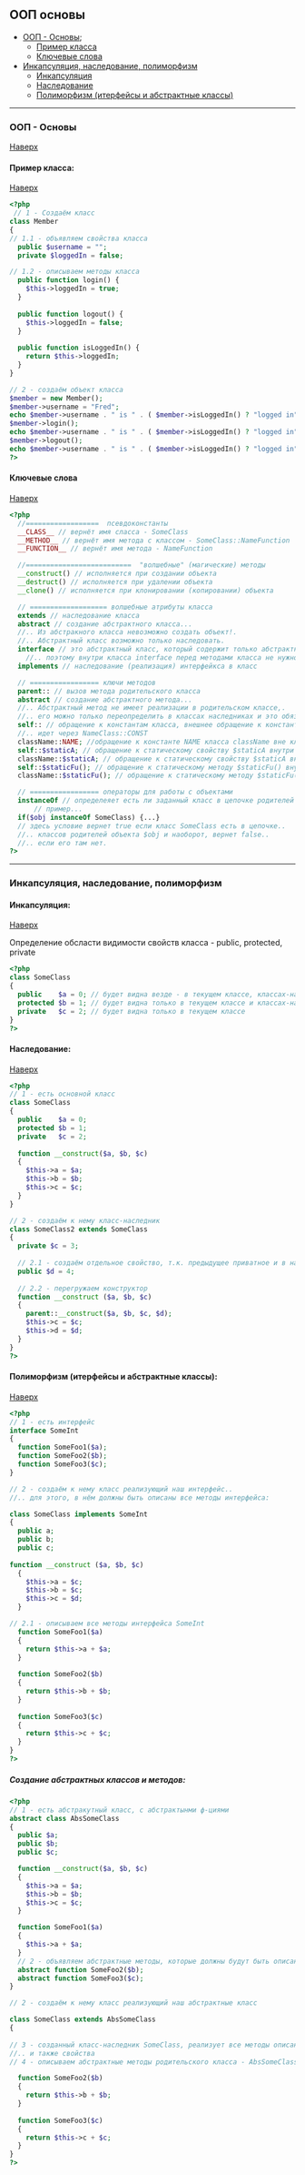 <a name="Up"></a>

## ООП основы
 + [ООП - Основы](#oop_gen);
    - [Пример класса](#likeclass)
    - [Ключевые слова](#key_words)
 + [Инкапсуляция, наследование, полиморфизм](#poli_inn_nas)
    - [Инкапсуляция](#inn)
    - [Наследование](#nas)
    - [Полиморфизм (итерфейсы и абстрактные классы)](#poly)

***
### <a name="oop_gen"></a> ООП - Основы 
[Наверх](#Up)

#### <a name="likeclass"></a> Пример класса: 
[Наверх](#Up)

```php
<?php
 // 1 - Создаём класс
class Member
{
// 1.1 - объявляем свойства класса
  public $username = "";
  private $loggedIn = false;

// 1.2 - описываем методы класса
  public function login() {
    $this->loggedIn = true;
  }
 
  public function logout() {
    $this->loggedIn = false;
  }
 
  public function isLoggedIn() {
    return $this->loggedIn;
  }
}

// 2 - создаём объект класса
$member = new Member();
$member->username = "Fred";
echo $member->username . " is " . ( $member->isLoggedIn() ? "logged in" : "logged out" ) . "<br>";
$member->login();
echo $member->username . " is " . ( $member->isLoggedIn() ? "logged in" : "logged out" ) . "<br>";
$member->logout();
echo $member->username . " is " . ( $member->isLoggedIn() ? "logged in" : "logged out" ) . "<br>";
?>
```

#### <a name="key_words"></a> Ключевые слова
[Наверх](#Up)

```php
<?php
  //==================  псевдоконстанты
  __CLASS__ // вернёт имя сласса - SomeClass
  __METHOD__ // вернёт имя метода с классом - SomeClass::NameFunction
  __FUNCTION__ // вернёт имя метода - NameFunction

  //==========================  "волшебные" (магические) методы
  __construct() // исполняется при создании объекта
  __destruct() // исполняется при удалении объекта
  __clone() // исполняется при клонировании (копировании) объекта

  // =================== волшебные атрибуты класса
  extends // наследование класса
  abstract // создание абстрактного класса...
  //.. Из абстракного класса невозможно создать объект!.
  //.. Абстрактный класс возможно только наследовать.
  interface // это абстрактный класс, который содержит только абстрактные методы...
    //.. поэтому внутри класса interface перед методами класса не нужно указывать ключ abstract
  implements // наследование (реализация) интерфейкса в класс

  // ================= ключи методов
  parent:: // вызов метода родительского класса
  abstract // создание абстрактного метода...
  //.. Абстрактный метод не имеет реализации в родительском классе,.
  //.. его можно только переопределить в классах наследниках и это обязательно!
  self:: // обращение к константам класса, внешнее обращение к константе..
  //.. идет через NameClass::CONST
  className::NAME; //обращение к константе NAME класса className вне класса.
  self::$staticA; // обращение к статическому свойству $staticA внутри класса
  className::$staticA; // обращение к статическому свойству $staticA вне класса
  self::$staticFu(); // обращение к статическому методу $staticFu() внутри класса
  className::$staticFu(); // обращение к статическому методу $staticFu() вне класса

  // ================= операторы для работы с объектами
  instanceOf // определеяет есть ли заданный класс в цепочке родителей объекта
      // пример...
  if($obj instanceOf SomeClass) {...}
  // здесь условие вернет true если класс SomeClass есть в цепочке..
  //.. классов родителей объекта $obj и наоборот, вернет false..
  //.. если его там нет.
?>
```

***

### <a name="poli_inn_nas"></a> Инкапсуляция, наследование, полиморфизм 

#### <a name="inn"></a> Инкапсуляция: 
[Наверх](#Up)

Определение обсласти видимости свойств класса - public, protected, private 

```php
<?php 
class SomeClass
{
  public    $a = 0; // будет видна везде - в текущем классе, классах-наследниках и за их пределами
  protected $b = 1; // будет видна только в текущем классе и классах-наследниках
  private   $c = 2; // будет видна только в текущем классе 
}
?>
```

#### <a name="nas"></a> Наследование: 
[Наверх](#Up)

```php
<?php 
// 1 - есть основной класс
class SomeClass
{
  public    $a = 0;
  protected $b = 1;
  private   $c = 2;
  
  function __construct($a, $b, $c)
  {
    $this->a = $a;
    $this->b = $b;
    $this->c = $c;
  }
}

// 2 - создаём к нему класс-наследник
class SomeClass2 extends SomeClass
{
  private $c = 3;
  
  // 2.1 - создаём отдельное свойство, т.к. предыдущее приватное и в наследнике не будет видно
  public $d = 4;
  
  // 2.2 - перегружаем конструктор
  function __construct ($a, $b, $c)
  {
    parent::__construct($a, $b, $c, $d);
    $this->c = $c;
    $this->d = $d;
  }
}
?>
```

#### <a name="poly"></a> Полиморфизм (итерфейсы и абстрактные классы): 
[Наверх](#Up)


```php
<?php 
// 1 - есть интерфейс
interface SomeInt
{
  function SomeFoo1($a);
  function SomeFoo2($b);
  function SomeFoo3($c);
}

// 2 - создаём к нему класс реализующий наш интерфейс.. 
//.. для этого, в нём должны быть описаны все методы интерфейса:

class SomeClass implements SomeInt
{
  public a;
  public b;
  public c;
  
function __construct ($a, $b, $c)
  {
    $this->a = $c;
    $this->b = $c;
    $this->c = $d;
  }

// 2.1 - описываем все методы интерфейса SomeInt
  function SomeFoo1($a)
  {
    return $this->a + $a;
  } 
  
  function SomeFoo2($b)
  {
    return $this->b + $b;
  } 
  
  function SomeFoo3($c)
  {
    return $this->c + $c;
  }
}
?>
```

##### Создание абстрактных классов и методов:

```php
<?php 
// 1 - есть абстракутный класс, с абстрактынми ф-циями
abstract class AbsSomeClass
{
  public $a;
  public $b;
  public $c;

  function __construct($a, $b, $c)
  {
    $this->a = $a;
    $this->b = $b;
    $this->c = $c;
  }

  function SomeFoo1($a)
  {
    $this->a + $a;
  }
  // 2 - объявляем абстрактные методы, которые должны будут быть описаны в классах-наследниках
  abstract function SomeFoo2($b);
  abstract function SomeFoo3($c);
}

// 2 - создаём к нему класс реализующий наш абстрактные класс

class SomeClass extends AbsSomeClass
{
  
// 3 - созданный класс-наследник SomeClass, реализует все методы описанные в классе AbsSomeClass..
//.. и также свойства
// 4 - описываем абстрактные методы родительского класса - AbsSomeClass

  function SomeFoo2($b)
  {
    return $this->b + $b;
  } 
  
  function SomeFoo3($c)
  {
    return $this->c + $c;
  }
}
?>
```